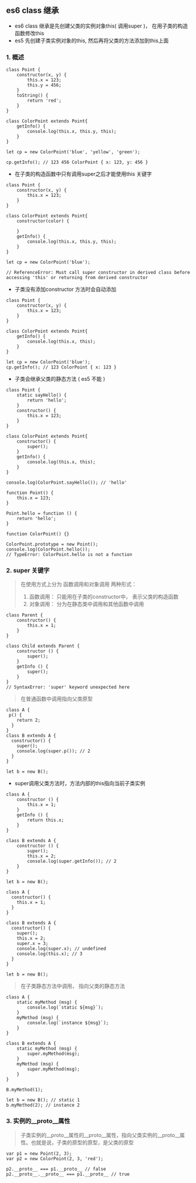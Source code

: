 ## es6 class 继承
- es6 class 继承是先创建父类的实例对象this( 调用super )， 在用子类的构造函数修改this
- es5 先创建子类实例对象的this, 然后再将父类的方法添加到this上面
### 1. 概述
```
class Point {
    constructor(x, y) {
        this.x = 123;
        this.y = 456;
    }
    toString() {
        return 'red';
    }
}

class ColorPoint extends Point{
    getInfo() {
        console.log(this.x, this.y, this);
    }
}

let cp = new ColorPoint('blue', 'yellow', 'green');

cp.getInfo(); // 123 456 ColorPoint { x: 123, y: 456 }
```
- 在子类的构造函数中只有调用super之后才能使用this 关键字
```
class Point {
    constructor(x, y) {
        this.x = 123;
    }
}

class ColorPoint extends Point{
    constructor(color) {
        
    }
    getInfo() {
        console.log(this.x, this.y, this);
    }
}

let cp = new ColorPoint('blue');

// ReferenceError: Must call super constructor in derived class before accessing 'this' or returning from derived constructor
```
- 子类没有添加constructor 方法时会自动添加
```
class Point {
    constructor(x, y) {
        this.x = 123;
    }
}

class ColorPoint extends Point{
    getInfo() {
        console.log(this.x, this);
    }
}

let cp = new ColorPoint('blue');
cp.getInfo(); // 123 ColorPoint { x: 123 }
```
- 子类会继承父类的静态方法 ( es5 不能 )
```
class Point {
    static sayHello() {
        return 'hello';
    }
    constructor() {
        this.x = 123;
    }
}

class ColorPoint extends Point{
    constructor() {
        super();
    }
    getInfo() {
        console.log(this.x, this);
    }
}

console.log(ColorPoint.sayHello()); // 'hello'
```
```
function Point() {
    this.x = 123;
}

Point.hello = function () {
    return 'hello';
}

function ColorPoint() {}

ColorPoint.prototype = new Point();
console.log(ColorPoint.hello()); 
// TypeError: ColorPoint.hello is not a function
```
### 2. super 关键字
>在使用方式上分为 函数调用和对象调用 两种形式：
>1. 函数调用： 只能用在子类的constructor中， 表示父类的构造函数
>2. 对象调用： 分为在静态类中调用和其他函数中调用

```
class Parent {
    constructor() {
        this.x = 1;
    }
}

class Child extends Parent {
    constructor () {
        super();
    }
    getInfo () {
        super();
    }
} 
// SyntaxError: 'super' keyword unexpected here
```
>在普通函数中调用指向父类原型
```
class A {
 p() {
    return 2;
  }
}
class B extends A {
  constructor() {
    super();
    console.log(super.p()); // 2
  }
}

let b = new B(); 
```
- super调用父类方法时，方法内部的this指向当前子类实例
```
class A {
    constructor () {
        this.x = 1;
    }
    getInfo () {
        return this.x;
    }
}

class B extends A {
    constructor () {
        super();
        this.x = 2;
        console.log(super.getInfo()); // 2
    }
}

let b = new B(); 
```
```
class A {
  constructor() {
    this.x = 1;
  }
}

class B extends A {
  constructor() {
    super();
    this.x = 2;
    super.x = 3;
    console.log(super.x); // undefined
    console.log(this.x); // 3
  }
}

let b = new B();
```
>在子类静态方法中调用， 指向父类的静态方法
```
class A {
    static myMethod (msg) {
        console.log(`static ${msg}`);
    }
    myMethod (msg) {
        console.log(`instance ${msg}`);
    }
}

class B extends A {
    static myMethod (msg) {
        super.myMethod(msg);
    }
    myMethod (msg) {
        super.myMethod(msg);
    }
}

B.myMethod(1);

let b = new B(); // static 1
b.myMethod(2); // instance 2
```
### 3. 实例的__proto__属性

> 子类实例的__proto__属性的__proto__属性，指向父类实例的__proto__属性。也就是说，子类的原型的原型，是父类的原型
```
var p1 = new Point(2, 3);
var p2 = new ColorPoint(2, 3, 'red');

p2.__proto__ === p1.__proto__ // false
p2.__proto__.__proto__ === p1.__proto__ // true
```